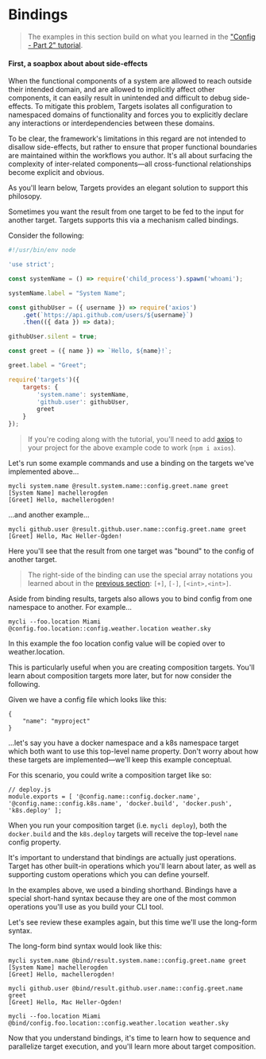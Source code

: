 # Bindings

> The examples in this section build on what you learned in the ["Config - Part 2" tutorial](Config_2.md).

#### First, a soapbox about about side-effects

When the functional components of a system are allowed to reach outside their intended domain, and are allowed to implicitly affect other components, it can easily result in unintended and difficult to debug side-effects. To mitigate this problem, Targets isolates all configuration to namespaced domains of functionality and forces you to explicitly declare any interactions or interdependencies between these domains.

To be clear, the framework's limitations in this regard are not intended to disallow side-effects, but rather to ensure that proper functional boundaries are maintained within the workflows you author. It's all about surfacing the complexity of inter-related components—all cross-functional relationships become explicit and obvious.

As you'll learn below, Targets provides an elegant solution to support this philosopy.

Sometimes you want the result from one target to be fed to the input for another target. Targets supports this via a mechanism called bindings.

Consider the following:

```js
#!/usr/bin/env node

'use strict';

const systemName = () => require('child_process').spawn('whoami');

systemName.label = "System Name";

const githubUser = ({ username }) => require('axios')
    .get(`https://api.github.com/users/${username}`)
    .then(({ data }) => data);

githubUser.silent = true;

const greet = ({ name }) => `Hello, ${name}!`;

greet.label = "Greet";

require('targets')({
    targets: {
        'system.name': systemName,
        'github.user': githubUser,
        greet
    }
});
```

> If you're coding along with the tutorial, you'll need to add [axios](https://www.npmjs.com/package/axios) to your project for the above example code to work (`npm i axios`).

Let's run some example commands and use a binding on the targets we've implemented above...

```
mycli system.name @result.system.name::config.greet.name greet
[System Name] machellerogden
[Greet] Hello, machellerogden!
```

...and another example...

```
mycli github.user @result.github.user.name::config.greet.name greet
[Greet] Hello, Mac Heller-Ogden!
```

Here you'll see that the result from one target was "bound" to the config of another target.

> The right-side of the binding can use the special array notations you learned about in the [previous section]("learn/Config_2/.md"): `[+]`, `[-]`, `[<int>,<int>]`.

Aside from binding results, targets also allows you to bind config from one namespace to another. For example...

```
mycli --foo.location Miami @config.foo.location::config.weather.location weather.sky
```

In this example the foo location config value will be copied over to weather.location.

This is particularly useful when you are creating composition targets. You'll learn about composition targets more later, but for now consider the following.

Given we have a config file which looks like this:

```
{
    "name": "myproject"
}
```

...let's say you have a docker namespace and a k8s namespace target which both want to use this top-level name property. Don't worry about how these targets are implemented—we'll keep this example conceptual.

For this scenario, you could write a composition target like so:

```
// deploy.js
module.exports = [ '@config.name::config.docker.name', '@config.name::config.k8s.name', 'docker.build', 'docker.push', 'k8s.deploy' ];
```

When you run your composition target (i.e. `mycli deploy`), both the `docker.build` and the `k8s.deploy` targets will receive the top-level `name` config property.

It's important to understand that bindings are actually just operations. Target has other built-in operations which you'll learn about later, as well as supporting custom operations which you can define yourself.

In the examples above, we used a binding shorthand. Bindings have a special short-hand syntax because they are one of the most common operations you'll use as you build your CLI tool.

Let's see review these examples again, but this time we'll use the long-form syntax.

The long-form bind syntax would look like this:  

```
mycli system.name @bind/result.system.name::config.greet.name greet
[System Name] machellerogden
[Greet] Hello, machellerogden!
```

```
mycli github.user @bind/result.github.user.name::config.greet.name greet
[Greet] Hello, Mac Heller-Ogden!
```

```
mycli --foo.location Miami @bind/config.foo.location::config.weather.location weather.sky
```

Now that you understand bindings, it's time to learn how to sequence and parallelize target execution, and you'll learn more about target composition.
